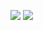 
[<img src="http://azuredeploy.net/deploybutton.png"/>](https://portal.local.azurestack.external/#create/Microsoft.Template/uri/https%3A%2F%2Fraw.githubusercontent.com%2Fcapgelka%2Fptaf-azure%2Fazure-stack%2FmainTemplate.json)
[<img src="https://camo.githubusercontent.com/536ab4f9bc823c2e0ce72fb610aafda57d8c6c12/687474703a2f2f61726d76697a2e696f2f76697375616c697a65627574746f6e2e706e67" data-canonical-src="http://armviz.io/visualizebutton.png" style="max-width:100%;">](http://armviz.io/#/?load=https%3A%2F%2Fraw.githubusercontent.com%2Fcapgelka%2Fptaf-azure%2azure-stack%2FmainTemplate.json)